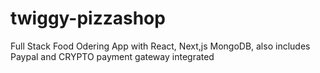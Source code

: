 # twiggy-pizzashop
 Full Stack Food Odering App with React, Next,js MongoDB, also includes Paypal and CRYPTO payment gateway integrated 
